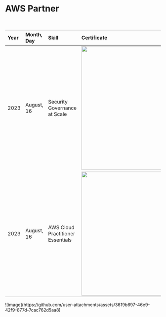 <h1>AWS Partner</h1>

<br>

<div align="center">

|Year   |Month, Day         |Skill                                       | Certificate                                                  | 
|:------|:----------------- |:------------------------------------------ | :------------------------------------------------------------| 
| 2023  |August, 16         | Security Governance at Scale               |<img src="https://github.com/user-attachments/assets/3619b697-46e9-42f9-877d-7cac762d5aa8" style="width:400px;"/> |
| 2023  |August, 16         | AWS Cloud Practitioner Essentials          |<img src="https://github.com/user-attachments/assets/06925ed6-5687-4577-8647-67852ac4dcc8" style="width:400px;"/> |



</div>
![image](https://github.com/user-attachments/assets/3619b697-46e9-42f9-877d-7cac762d5aa8)
